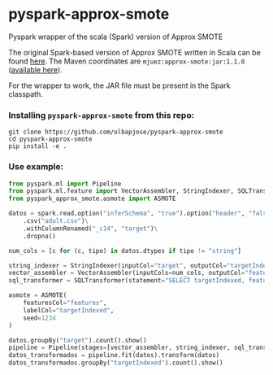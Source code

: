 # pyspark-approx-smote
Pyspark wrapper of the scala (Spark) version of Approx SMOTE

The original Spark-based version of Approx SMOTE written in Scala can be
found [here](https://github.com/mjuez/approx-smote). The Maven coordinates are `mjuez:approx-smote:jar:1.1.0` 
([available here](https://mvnrepository.com/artifact/mjuez/approx-smote)).


For the wrapper to work, the JAR file must be present in the Spark classpath.

### Installing `pyspark-approx-smote` from this repo:

```shell
git clone https://github.com/olbapjose/pyspark-approx-smote
cd pyspark-approx-smote
pip install -e .
```

### Use example:

```python
from pyspark.ml import Pipeline
from pyspark.ml.feature import VectorAssembler, StringIndexer, SQLTransformer
from pyspark_approx_smote.asmote import ASMOTE

datos = spark.read.option("inferSchema", "true").option("header", "false")\
    .csv("adult.csv")\
    .withColumnRenamed("_c14", "target")\
    .dropna()

num_cols = [c for (c, tipo) in datos.dtypes if tipo != "string"]

string_indexer = StringIndexer(inputCol="target", outputCol="targetIndexed")
vector_assembler = VectorAssembler(inputCols=num_cols, outputCol="features")
sql_transformer = SQLTransformer(statement="SELECT targetIndexed, features FROM __THIS__")

asmote = ASMOTE(
    featuresCol="features",
    labelCol="targetIndexed",
    seed=1234
)

datos.groupBy("target").count().show()
pipeline = Pipeline(stages=[vector_assembler, string_indexer, sql_transformer, asmote])
datos_transformados = pipeline.fit(datos).transform(datos)
datos_transformados.groupBy("targetIndexed").count().show()

```



